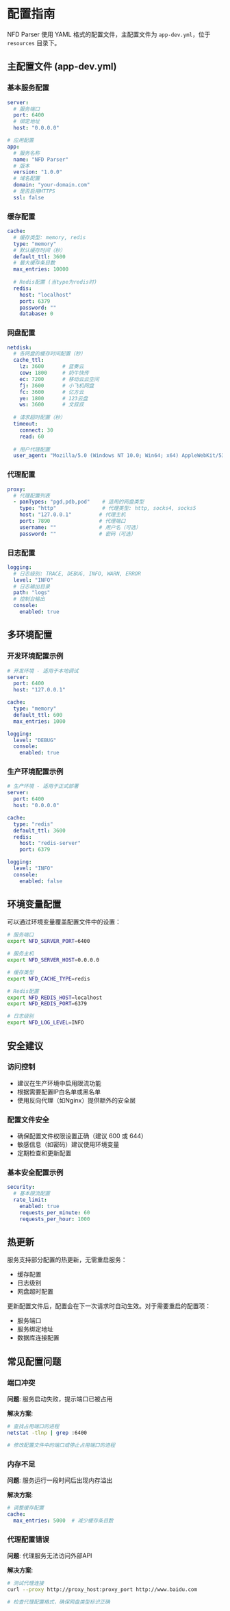 # 配置指南

NFD Parser 使用 YAML 格式的配置文件，主配置文件为 `app-dev.yml`，位于 `resources` 目录下。

## 主配置文件 (app-dev.yml)

### 基本服务配置

```yaml
server:
  # 服务端口
  port: 6400
  # 绑定地址
  host: "0.0.0.0"

# 应用配置
app:
  # 服务名称
  name: "NFD Parser"
  # 版本
  version: "1.0.0"
  # 域名配置
  domain: "your-domain.com"
  # 是否启用HTTPS
  ssl: false
```

### 缓存配置

```yaml
cache:
  # 缓存类型: memory, redis
  type: "memory"
  # 默认缓存时间（秒）
  default_ttl: 3600
  # 最大缓存条目数
  max_entries: 10000
  
  # Redis配置 (当type为redis时)
  redis:
    host: "localhost"
    port: 6379
    password: ""
    database: 0
```

### 网盘配置

```yaml
netdisk:
  # 各网盘的缓存时间配置（秒）
  cache_ttl:
    lz: 3600      # 蓝奏云
    cow: 1800     # 奶牛快传
    ec: 7200      # 移动云云空间
    fj: 3600      # 小飞机网盘
    fc: 3600      # 亿方云
    ye: 1800      # 123云盘
    ws: 3600      # 文叔叔
    
  # 请求超时配置（秒）
  timeout:
    connect: 30
    read: 60
    
  # 用户代理配置
  user_agent: "Mozilla/5.0 (Windows NT 10.0; Win64; x64) AppleWebKit/537.36"
```

### 代理配置

```yaml
proxy:
  # 代理配置列表
  - panTypes: "pgd,pdb,pod"    # 适用的网盘类型
    type: "http"               # 代理类型: http, socks4, socks5
    host: "127.0.0.1"         # 代理主机
    port: 7890                # 代理端口
    username: ""              # 用户名（可选）
    password: ""              # 密码（可选）
```

### 日志配置

```yaml
logging:
  # 日志级别: TRACE, DEBUG, INFO, WARN, ERROR
  level: "INFO"
  # 日志输出目录
  path: "logs"
  # 控制台输出
  console:
    enabled: true
```

## 多环境配置

### 开发环境配置示例

```yaml
# 开发环境 - 适用于本地调试
server:
  port: 6400
  host: "127.0.0.1"

cache:
  type: "memory"
  default_ttl: 600
  max_entries: 1000

logging:
  level: "DEBUG"
  console:
    enabled: true
```

### 生产环境配置示例

```yaml
# 生产环境 - 适用于正式部署
server:
  port: 6400
  host: "0.0.0.0"

cache:
  type: "redis"
  default_ttl: 3600
  redis:
    host: "redis-server"
    port: 6379

logging:
  level: "INFO"
  console:
    enabled: false
```

## 环境变量配置

可以通过环境变量覆盖配置文件中的设置：

```bash
# 服务端口
export NFD_SERVER_PORT=6400

# 服务主机
export NFD_SERVER_HOST=0.0.0.0

# 缓存类型
export NFD_CACHE_TYPE=redis

# Redis配置
export NFD_REDIS_HOST=localhost
export NFD_REDIS_PORT=6379

# 日志级别
export NFD_LOG_LEVEL=INFO
```

## 安全建议

### 访问控制
- 建议在生产环境中启用限流功能
- 根据需要配置IP白名单或黑名单
- 使用反向代理（如Nginx）提供额外的安全层

### 配置文件安全
- 确保配置文件权限设置正确（建议 600 或 644）
- 敏感信息（如密码）建议使用环境变量
- 定期检查和更新配置

### 基本安全配置示例

```yaml
security:
  # 基本限流配置
  rate_limit:
    enabled: true
    requests_per_minute: 60
    requests_per_hour: 1000
```

## 热更新

服务支持部分配置的热更新，无需重启服务：

- 缓存配置
- 日志级别
- 网盘超时配置

更新配置文件后，配置会在下一次请求时自动生效。对于需要重启的配置项：

- 服务端口
- 服务绑定地址
- 数据库连接配置

## 常见配置问题

### 端口冲突
**问题**: 服务启动失败，提示端口已被占用

**解决方案**:
```bash
# 查找占用端口的进程
netstat -tlnp | grep :6400

# 修改配置文件中的端口或停止占用端口的进程
```

### 内存不足
**问题**: 服务运行一段时间后出现内存溢出

**解决方案**:
```yaml
# 调整缓存配置
cache:
  max_entries: 5000  # 减少缓存条目数
```

### 代理配置错误
**问题**: 代理服务无法访问外部API

**解决方案**:
```bash
# 测试代理连接
curl --proxy http://proxy_host:proxy_port http://www.baidu.com

# 检查代理配置格式，确保网盘类型标识正确
```